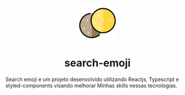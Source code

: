 <p align="center"><img src="./public/imagens/logo.svg" alt="logo do projeto"  width="100px" height="100px"/></p>

<h1 align="center">search-emoji</h1>

Search emoji e um projeto desenvolvido utilizando Reactjs, Typescript e styled-components visando melhorar
Minhas skills nessas tecnologias.


